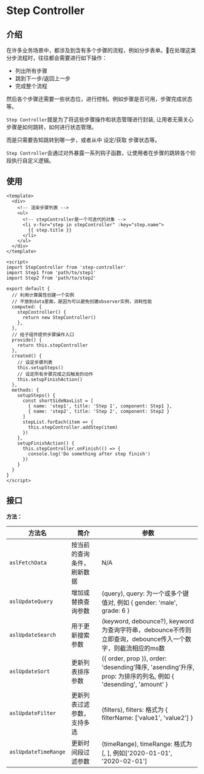 # Step Controller 

## 介绍

在许多业务场景中，都涉及到含有多个步骤的流程，例如分步表单。在处理这类分步流程时，往往都会需要进行如下操作：

- 列出所有步骤
- 跳到下一步/返回上一步
- 完成整个流程

然后各个步骤还需要一些状态位，进行控制。例如步骤是否可用，步骤完成状态等。

`Step Controller`就是为了将这些步骤操作和状态管理进行封装, 让用者无需关心步骤是如何跳转，如何进行状态管理。

而是只需要告知跳转到哪一步，或者从中 设定/获取 步骤状态等。

`Step Controller`会通过对外暴露一系列钩子函数，让使用者在步骤的跳转各个阶段执行自定义逻辑。


## 使用

```Vue
<template>
  <div>
    <!-- 渲染步骤列表 -->
    <ul>
      <!-- stepController是一个可迭代的对象 -->
      <li v-for="step in stepController" :key="step.name">
        {{ step.title }}
      </li>
    </ul>
  </div>
</template>

<script>
import StepController from 'step-controller'
import Step1 from 'path/to/step1'
import Step2 from 'path/to/step2'

export default {
  // 利用计算属性创建一个实例
  // 不放到data里面，是因为可以避免创建observer实例，消耗性能
  computed: {
    stepController() {
      return new StepController()
    },
  },
  // 给子组件提供步骤操作入口
  provide() {
    return this.stepController
  },
  created() {
    // 设定步骤列表
    this.setupSteps()
    // 设定所有步骤完成之后触发的动作
    this.setupFinishAction()
  },
  methods: {
    setupSteps() {
      const shortSideNavList = [
        { name: 'step1', title: 'Step 1', component: Step1 },
        { name: 'step2', title: 'Step 2', component: Step2 }
      ]
      stepList.forEach(item => {
        this.stepController.addStep(item)
      })
    },
    setupFinishAction() {
      this.stepController.onFinish(() => {
        console.log('Do something after step finish')
      })
    }
  }
}
</script>
```

## 接口

**方法：**

|  方法名   | 简介  | 参数 |
|  ----  | ----  | ---- |
| `aslFetchData` | 按当前的查询条件，刷新数据 | N/A |
| `aslUpdateQuery` | 增加或替换查询参数 | (query), query: 为一个或多个键值对, 例如 { gender: 'male', grade: 6 } |
| `aslUpdateSearch` | 用于更新搜索参数 | (keyword, debounce?), keyword为查询字符串，debounce不传则立即查询，debounce传入一个数字，则截流相应的ms数 |
| `aslUpdateSort` | 更新列表排序参数 | ({ order, prop }), order: 'desending'降序, 'asending'升序, prop: 为排序的列名, 例如 { 'desending', 'amount' } |
| `aslUpdateFilter` | 更新列表过滤参数，支持多选 | (filters), filters: 格式为 { filterName: ['value1', 'value2'] } |
| `aslUpdateTimeRange` | 更新时间段过滤参数 | (timeRange), timeRange: 格式为 [<fromDate>, <toDate>], 例如['2020-01-01', '2020-02-01'] |
